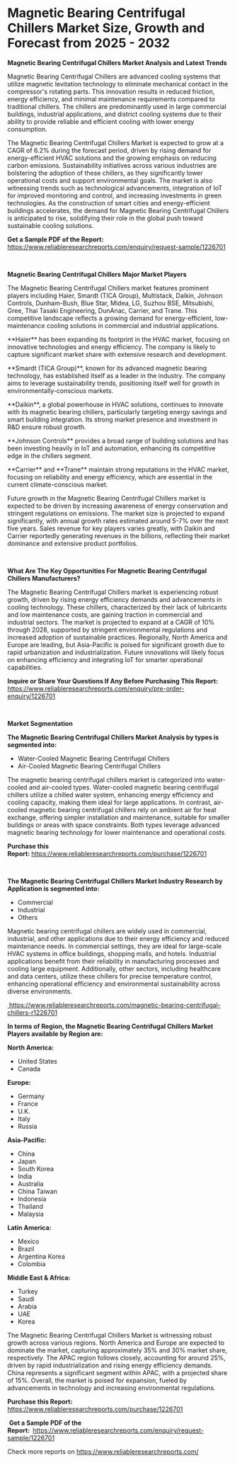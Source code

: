 <p><h1>Magnetic Bearing Centrifugal Chillers Market Size, Growth and Forecast from 2025 - 2032</h1></p><p><strong>Magnetic Bearing Centrifugal Chillers Market Analysis and Latest Trends</strong></p>
<p><p>Magnetic Bearing Centrifugal Chillers are advanced cooling systems that utilize magnetic levitation technology to eliminate mechanical contact in the compressor's rotating parts. This innovation results in reduced friction, energy efficiency, and minimal maintenance requirements compared to traditional chillers. The chillers are predominantly used in large commercial buildings, industrial applications, and district cooling systems due to their ability to provide reliable and efficient cooling with lower energy consumption.</p><p>The Magnetic Bearing Centrifugal Chillers Market is expected to grow at a CAGR of 6.2% during the forecast period, driven by rising demand for energy-efficient HVAC solutions and the growing emphasis on reducing carbon emissions. Sustainability initiatives across various industries are bolstering the adoption of these chillers, as they significantly lower operational costs and support environmental goals. The market is also witnessing trends such as technological advancements, integration of IoT for improved monitoring and control, and increasing investments in green technologies. As the construction of smart cities and energy-efficient buildings accelerates, the demand for Magnetic Bearing Centrifugal Chillers is anticipated to rise, solidifying their role in the global push toward sustainable cooling solutions.</p></p>
<p><strong>Get a Sample PDF of the Report:&nbsp;</strong> <a href="https://www.reliableresearchreports.com/enquiry/request-sample/1226701?utm_campaign=2286&utm_medium=2&utm_source=Github&utm_content=ia&utm_term=28022025&utm_id=magnetic-bearing-centrifugal-chillers">https://www.reliableresearchreports.com/enquiry/request-sample/1226701</a></p>
<p>&nbsp;</p>
<p><strong>Magnetic Bearing Centrifugal Chillers Major Market Players</strong></p>
<p><p>The Magnetic Bearing Centrifugal Chillers market features prominent players including Haier, Smardt (TICA Group), Multistack, Daikin, Johnson Controls, Dunham-Bush, Blue Star, Midea, LG, Suzhou BSE, Mitsubishi, Gree, Thai Tasaki Engineering, DunAnac, Carrier, and Trane. This competitive landscape reflects a growing demand for energy-efficient, low-maintenance cooling solutions in commercial and industrial applications.</p><p>**Haier** has been expanding its footprint in the HVAC market, focusing on innovative technologies and energy efficiency. The company is likely to capture significant market share with extensive research and development.</p><p>**Smardt (TICA Group)**, known for its advanced magnetic bearing technology, has established itself as a leader in the industry. The company aims to leverage sustainability trends, positioning itself well for growth in environmentally-conscious markets.</p><p>**Daikin**, a global powerhouse in HVAC solutions, continues to innovate with its magnetic bearing chillers, particularly targeting energy savings and smart building integration. Its strong market presence and investment in R&D ensure robust growth.</p><p>**Johnson Controls** provides a broad range of building solutions and has been investing heavily in IoT and automation, enhancing its competitive edge in the chillers segment.</p><p>**Carrier** and **Trane** maintain strong reputations in the HVAC market, focusing on reliability and energy efficiency, which are essential in the current climate-conscious market.</p><p>Future growth in the Magnetic Bearing Centrifugal Chillers market is expected to be driven by increasing awareness of energy conservation and stringent regulations on emissions. The market size is projected to expand significantly, with annual growth rates estimated around 5-7% over the next five years. Sales revenue for key players varies greatly, with Daikin and Carrier reportedly generating revenues in the billions, reflecting their market dominance and extensive product portfolios.</p></p>
<p>&nbsp;</p>
<p><strong>What Are The Key Opportunities For Magnetic Bearing Centrifugal Chillers Manufacturers?</strong></p>
<p><p>The Magnetic Bearing Centrifugal Chillers market is experiencing robust growth, driven by rising energy efficiency demands and advancements in cooling technology. These chillers, characterized by their lack of lubricants and low maintenance costs, are gaining traction in commercial and industrial sectors. The market is projected to expand at a CAGR of 10% through 2028, supported by stringent environmental regulations and increased adoption of sustainable practices. Regionally, North America and Europe are leading, but Asia-Pacific is poised for significant growth due to rapid urbanization and industrialization. Future innovations will likely focus on enhancing efficiency and integrating IoT for smarter operational capabilities.</p></p>
<p><strong>Inquire or Share Your Questions If Any Before Purchasing This Report:</strong> <a href="https://www.reliableresearchreports.com/enquiry/pre-order-enquiry/1226701?utm_campaign=2286&utm_medium=2&utm_source=Github&utm_content=ia&utm_term=28022025&utm_id=magnetic-bearing-centrifugal-chillers">https://www.reliableresearchreports.com/enquiry/pre-order-enquiry/1226701</a></p>
<p>&nbsp;</p>
<p><strong>Market Segmentation</strong></p>
<p><strong>The Magnetic Bearing Centrifugal Chillers Market Analysis by types is segmented into:</strong></p>
<p><ul><li>Water-Cooled Magnetic Bearing Centrifugal Chillers</li><li>Air-Cooled Magnetic Bearing Centrifugal Chillers</li></ul></p>
<p><p>The magnetic bearing centrifugal chillers market is categorized into water-cooled and air-cooled types. Water-cooled magnetic bearing centrifugal chillers utilize a chilled water system, enhancing energy efficiency and cooling capacity, making them ideal for large applications. In contrast, air-cooled magnetic bearing centrifugal chillers rely on ambient air for heat exchange, offering simpler installation and maintenance, suitable for smaller buildings or areas with space constraints. Both types leverage advanced magnetic bearing technology for lower maintenance and operational costs.</p></p>
<p><strong>Purchase this Report:&nbsp;</strong><a href="https://www.reliableresearchreports.com/purchase/1226701?utm_campaign=2286&utm_medium=2&utm_source=Github&utm_content=ia&utm_term=28022025&utm_id=magnetic-bearing-centrifugal-chillers">https://www.reliableresearchreports.com/purchase/1226701</a></p>
<p>&nbsp;</p>
<p><strong>The Magnetic Bearing Centrifugal Chillers Market Industry Research by Application is segmented into:</strong></p>
<p><ul><li>Commercial</li><li>Industrial</li><li>Others</li></ul></p>
<p><p>Magnetic bearing centrifugal chillers are widely used in commercial, industrial, and other applications due to their energy efficiency and reduced maintenance needs. In commercial settings, they are ideal for large-scale HVAC systems in office buildings, shopping malls, and hotels. Industrial applications benefit from their reliability in manufacturing processes and cooling large equipment. Additionally, other sectors, including healthcare and data centers, utilize these chillers for precise temperature control, enhancing operational efficiency and environmental sustainability across diverse environments.</p></p>
<p><a href="https://www.reliableresearchreports.com/magnetic-bearing-centrifugal-chillers-r1226701?utm_campaign=2286&utm_medium=2&utm_source=Github&utm_content=ia&utm_term=28022025&utm_id=magnetic-bearing-centrifugal-chillers">&nbsp;https://www.reliableresearchreports.com/magnetic-bearing-centrifugal-chillers-r1226701</a></p>
<p><strong>In terms of Region, the Magnetic Bearing Centrifugal Chillers Market Players available by Region are:</strong></p>
<p>
    <p> <strong> North America: </strong>
        <ul>
            <li>United States</li>
            <li>Canada</li>
        </ul>
        </p> 
    <p> <strong> Europe: </strong>
        <ul>
            <li>Germany</li>
            <li>France</li>
            <li>U.K.</li>
            <li>Italy</li>
            <li>Russia</li>
        </ul>
        </p> 
    <p> <strong> Asia-Pacific: </strong>
        <ul>
            <li>China</li>
            <li>Japan</li>
            <li>South Korea</li>
            <li>India</li>
            <li>Australia</li>
            <li>China Taiwan</li>
            <li>Indonesia</li>
            <li>Thailand</li>
            <li>Malaysia</li>
        </ul>
        </p> 
    <p> <strong> Latin America: </strong>
        <ul>
            <li>Mexico</li>
            <li>Brazil</li>
            <li>Argentina Korea</li>
            <li>Colombia</li>
        </ul>
        </p> 
    <p> <strong> Middle East & Africa: </strong>
        <ul>
            <li>Turkey</li>
            <li>Saudi</li>
            <li>Arabia</li>
            <li>UAE</li>
            <li>Korea</li>
        </ul>
    </p>
    </p>
<p><p>The Magnetic Bearing Centrifugal Chillers Market is witnessing robust growth across various regions. North America and Europe are expected to dominate the market, capturing approximately 35% and 30% market share, respectively. The APAC region follows closely, accounting for around 25%, driven by rapid industrialization and rising energy efficiency demands. China represents a significant segment within APAC, with a projected share of 15%. Overall, the market is poised for expansion, fueled by advancements in technology and increasing environmental regulations.</p></p>
<p><strong>Purchase this Report: </strong><a href="https://www.reliableresearchreports.com/purchase/1226701?utm_campaign=2286&utm_medium=2&utm_source=Github&utm_content=ia&utm_term=28022025&utm_id=magnetic-bearing-centrifugal-chillers">https://www.reliableresearchreports.com/purchase/1226701</a></p>
<p>&nbsp;<strong>Get a Sample PDF of the Report:&nbsp;&nbsp;</strong><a href="https://www.reliableresearchreports.com/enquiry/request-sample/1226701?utm_campaign=2286&utm_medium=2&utm_source=Github&utm_content=ia&utm_term=28022025&utm_id=magnetic-bearing-centrifugal-chillers">https://www.reliableresearchreports.com/enquiry/request-sample/1226701</a></p>
<p><strong></strong></p>
<p>Check more reports on <a href="https://www.reliableresearchreports.com/?utm_campaign=2286&utm_medium=2&utm_source=Github&utm_content=ia&utm_term=28022025&utm_id=magnetic-bearing-centrifugal-chillers">https://www.reliableresearchreports.com/</a></p>